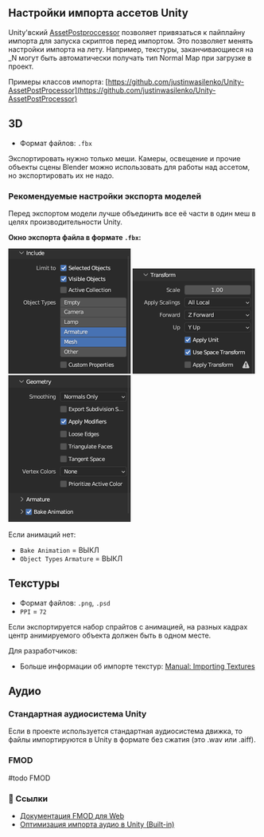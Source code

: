 ## Настройки импорта ассетов Unity
Unity'вский [AssetPostproccessor](https://docs.unity3d.com/ScriptReference/AssetPostprocessor.html) позволяет привязаться к пайплайну импорта для запуска скриптов перед импортом. Это позволяет менять настройки импорта на лету. Например, текстуры, заканчивающиеся на _N могут быть автоматически получать тип Normal Map при загрузке в проект.

Примеры классов импорта: [https://github.com/justinwasilenko/Unity-AssetPostProcessor](https://github.com/justinwasilenko/Unity-AssetPostProcessor)

## 3D
- Формат файлов: `.fbx`

Экспортировать нужно только меши. Камеры, освещение и прочие объекты сцены Blender можно использовать для работы над ассетом, но экспортировать их не надо.

### Рекомендуемые настройки экспорта моделей
Перед экспортом модели лучше объединить все её части в один меш в целях производительности Unity.

**Окно экспорта файла в формате `.fbx`:**

![](img/import1.png)
![](img/import2.png)
![](img/import3.png)

Если анимаций нет:
- `Bake Animation` = ВЫКЛ
- `Object Types` `Armature` = ВЫКЛ

## Текстуры
- Формат файлов: `.png`, `.psd`
- `PPI` = `72`

Если экспортируется набор спрайтов с анимацией, на разных кадрах центр анимируемого объекта должен быть в одном месте.

Для разработчиков:
- Больше информации об импорте текстур: [Manual: Importing Textures](https://docs.unity3d.com/Manual/ImportingTextures.html)

## Аудио
### Стандартная аудиосистема Unity
Если в проекте используется стандартная аудиосистема движка, то файлы импортируются в Unity в формате без сжатия (это .wav или .aiff).

### FMOD

#todo FMOD
### 🔗 Ссылки
- [Документация FMOD для Web](https://fmod.com/docs/2.02/api/platforms-html5.html)
- [Оптимизация импорта аудио в Unity (Built-in)](https://www.gamedeveloper.com/audio/unity-audio-import-optimisation---getting-more-bam-for-your-ram)
